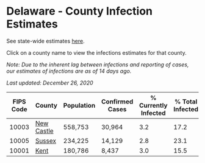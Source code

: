 # Delaware - County Infection Estimates

See state-wide estimates [here](/infections/us-de).

Click on a county name to view the infections estimates for that county.

*Note: Due to the inherent lag between infections and reporting of cases, our estimates of infections are as of 14 days ago.*

*Last updated: December 26, 2020*

|   FIPS Code |                   County |   Population |   Confirmed Cases |   % Currently Infected |   % Total Infected |
|-------------|--------------------------|--------------|-------------------|------------------------|--------------------|
|       10003 | [New Castle](new-castle) |      558,753 |            30,964 |                    3.2 |               17.2 |
|       10005 |         [Sussex](sussex) |      234,225 |            14,129 |                    2.8 |               23.1 |
|       10001 |             [Kent](kent) |      180,786 |             8,437 |                    3.0 |               15.5 |